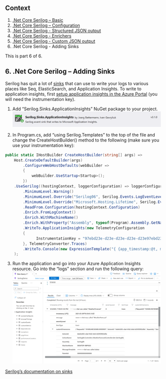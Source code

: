 ## Context
1. [.Net Core Serilog – Basic](https://github.com/rtodosic/Serilog01/)
2. [.Net Core Serilog – Configuration](https://github.com/rtodosic/Serilog02/)
3. [.Net Core Serilog - Structured JSON output](https://github.com/rtodosic/Serilog03/)
4. [.Net Core Serilog - Enrichers](https://github.com/rtodosic/Serilog04/)
5. [.Net Core Serilog - Custom JSON output](https://github.com/rtodosic/Serilog05/)
6. .Net Core Serilog - Adding Sinks

This is part 6 of 6.

## 6. .Net Core Serilog – Adding Sinks

Serilog has quit a lot of [sinks](https://github.com/serilog/serilog/wiki/Provided-Sinks) that can use to write your logs to various places like Seq, ElasticSearch, and Application Insights.
To write to application insights, first [setup application insights in the Azure Portal](https://docs.microsoft.com/en-us/azure/azure-monitor/app/create-new-resource) (you will need the instrumentation key).
1. Add “Serilog.Sinks.ApplicationInsights” NuGet package to your project.
  ![Image alt text](Images/NuGet-Serilog-Sinks-ApplicationInsights.png?raw=true)

2. In Program.cs, add “using Serilog.Templates” to the top of the file and change the  CreateHostBuilder() method to the following (make sure you use your instrumentation key):
  ```C#
  public static IHostBuilder CreateHostBuilder(string[] args) =>
      Host.CreateDefaultBuilder(args)
          .ConfigureWebHostDefaults(webBuilder =>
          {
              webBuilder.UseStartup<Startup>();
          })
      .UseSerilog((hostingContext, loggerConfiguration) => loggerConfiguration
          .MinimumLevel.Warning()
          .MinimumLevel.Override("Serilog06", Serilog.Events.LogEventLevel.Information)
          .MinimumLevel.Override("Microsoft.Hosting.Lifetime", Serilog.Events.LogEventLevel.Warning)
          .ReadFrom.Configuration(hostingContext.Configuration)
          .Enrich.FromLogContext()
          .Enrich.WithMachineName()
          .Enrich.WithProperty("Assembly", typeof(Program).Assembly.GetName().Name)
          .WriteTo.ApplicationInsights(new TelemetryConfiguration
          {
                InstrumentationKey = "97ebd23e-d23e-d23e-d23e-d23e97ebd23es"
          }, TelemetryConverter.Traces)
          .WriteTo.Console(new ExpressionTemplate("{ {app_timestamp:@t, message:@m, redering:@r, level:if @l = 'Debug' then 'DEBUG' else if @l = 'Information' then 'INFO' else if @l = 'Warning' then 'WARN' else if @l = 'Error' then 'ERR' else if @l = 'Fatal' then 'FTL' else @l, exception:@x, ..@p} }\n"))
      );
  ```
  
3. Run the application and go into your Azure Application Insights resource. Go into the “logs” section and run the following query:   
  ![Image alt text](Images/Azure-AI-Query.png?raw=true)

[Serilog’s documentation on sinks](https://github.com/serilog/serilog/wiki/Provided-Sinks)
